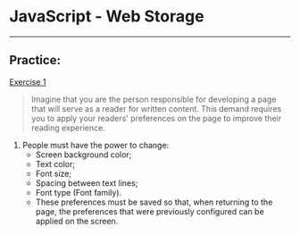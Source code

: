 # JavaScript - Web Storage

---

## Practice:

[Exercise 1](./exercise_1/)

> Imagine that you are the person responsible for developing a page that will serve as a reader for written content.
> This demand requires you to apply your readers' preferences on the page to improve their reading experience.

1. People must have the power to change:
   - Screen background color;
   - Text color;
   - Font size;
   - Spacing between text lines;
   - Font type (Font family).
   - These preferences must be saved so that, when returning to the page, the preferences that were previously configured can be applied on the screen.
